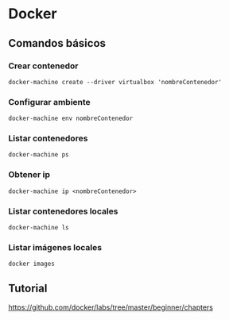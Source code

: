 # Docker

## Comandos básicos

### Crear contenedor

`docker-machine create --driver virtualbox 'nombreContenedor'`

### Configurar ambiente

`docker-machine env nombreContenedor`

### Listar contenedores

`docker-machine ps`

### Obtener ip

`docker-machine ip <nombreContenedor>`

### Listar contenedores locales

`docker-machine ls`

### Listar imágenes locales

`docker images`

## Tutorial

https://github.com/docker/labs/tree/master/beginner/chapters
